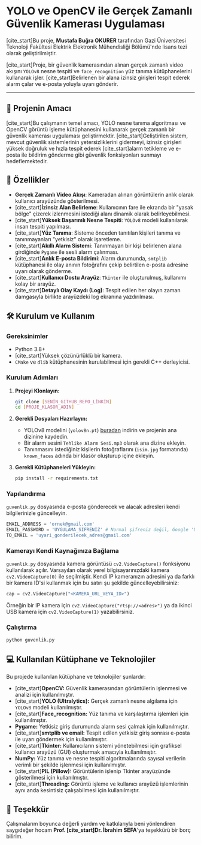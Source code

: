 # YOLO ve OpenCV ile Gerçek Zamanlı Güvenlik Kamerası Uygulaması

[cite_start]Bu proje, **Mustafa Buğra OKURER** tarafından Gazi Üniversitesi Teknoloji Fakültesi Elektrik Elektronik Mühendisliği Bölümü'nde lisans tezi olarak geliştirilmiştir. 

[cite_start]Proje, bir güvenlik kamerasından alınan gerçek zamanlı video akışını `YOLOv8` nesne tespiti ve `face_recognition` yüz tanıma kütüphanelerini kullanarak işler.  [cite_start]Belirlenen bir alana izinsiz girişleri tespit ederek alarm çalar ve e-posta yoluyla uyarı gönderir. 

---

## 🌟 Projenin Amacı

[cite_start]Bu çalışmanın temel amacı, YOLO nesne tanıma algoritması ve OpenCV görüntü işleme kütüphanesini kullanarak gerçek zamanlı bir güvenlik kamerası uygulaması geliştirmektir.  [cite_start]Geliştirilen sistem, mevcut güvenlik sistemlerinin yetersizliklerini gidermeyi, izinsiz girişleri yüksek doğruluk ve hızla tespit ederek  [cite_start]alarm tetikleme ve e-posta ile bildirim gönderme gibi güvenlik fonksiyonları sunmayı hedeflemektedir. 

## 🚀 Özellikler

* **Gerçek Zamanlı Video Akışı**: Kameradan alınan görüntülerin anlık olarak kullanıcı arayüzünde gösterilmesi.
* [cite_start]**İzinsiz Alan Belirleme**: Kullanıcının fare ile ekranda bir "yasak bölge" çizerek izlenmesini istediği alanı dinamik olarak belirleyebilmesi. 
* [cite_start]**Yüksek Başarımlı Nesne Tespiti**: `YOLOv8` modeli kullanılarak insan tespiti yapılması. 
* [cite_start]**Yüz Tanıma**: Sisteme önceden tanıtılan kişileri tanıma ve tanınmayanları "yetkisiz" olarak işaretleme. 
* [cite_start]**Akıllı Alarm Sistemi**: Tanınmayan bir kişi belirlenen alana girdiğinde `Pygame` ile sesli alarm çalınması. 
* [cite_start]**Anlık E-posta Bildirimi**: Alarm durumunda, `smtplib` kütüphanesi ile olay anının fotoğrafını çekip belirtilen e-posta adresine uyarı olarak gönderme. 
* [cite_start]**Kullanıcı Dostu Arayüz**: `Tkinter` ile oluşturulmuş, kullanımı kolay bir arayüz. 
* [cite_start]**Detaylı Olay Kaydı (Log)**: Tespit edilen her olayın zaman damgasıyla birlikte arayüzdeki log ekranına yazdırılması. 

## 🛠️ Kurulum ve Kullanım

### Gereksinimler

* Python 3.8+
* [cite_start]Yüksek çözünürlüklü bir kamera. 
* `CMake` ve `dlib` kütüphanesinin kurulabilmesi için gerekli C++ derleyicisi.

### Kurulum Adımları

1.  **Projeyi Klonlayın:**
    ```bash
    git clone [SENİN_GITHUB_REPO_LİNKİN]
    cd [PROJE_KLASOR_ADIN]
    ```

2.  **Gerekli Dosyaları Hazırlayın:**
    * YOLOv8 modelini (`yolov8n.pt`) [buradan](https://github.com/ultralytics/assets/releases/download/v0.0.0/yolov8n.pt) indirin ve projenin ana dizinine kaydedin.
    * Bir alarm sesini `Tehlike Alarm Sesi.mp3` olarak ana dizine ekleyin.
    * Tanınmasını istediğiniz kişilerin fotoğraflarını (`isim.jpg` formatında) `known_faces` adında bir klasör oluşturup içine ekleyin.

3.  **Gerekli Kütüphaneleri Yükleyin:**
    ```bash
    pip install -r requirements.txt
    ```

### Yapılandırma

`guvenlik.py` dosyasında e-posta gönderecek ve alacak adresleri kendi bilgilerinizle güncelleyin.
```python
EMAIL_ADDRESS = 'ornek@gmail.com'
EMAIL_PASSWORD = 'UYGULAMA_SIFRENIZ' # Normal şifreniz değil, Google 'Uygulama Şifresi' kullanın.
TO_EMAIL = 'uyari_gonderilecek_adres@gmail.com'
```

### Kamerayı Kendi Kaynağınıza Bağlama

`guvenlik.py` dosyasında kamera görüntüsü `cv2.VideoCapture()` fonksiyonu
kullanılarak açılır. Varsayılan olarak yerel bilgisayarınızdaki kamera
`cv2.VideoCapture(0)` ile seçilmiştir. Kendi IP kameranızın adresini ya da
farklı bir kamera ID'si kullanmak için bu satırı şu şekilde güncelleyebilirsiniz:

```python
cap = cv2.VideoCapture("<KAMERA_URL_VEYA_ID>")
```

Örneğin bir IP kamera için `cv2.VideoCapture("rtsp://<adres>")` ya da ikinci
USB kamera için `cv2.VideoCapture(1)` yazabilirsiniz.

### Çalıştırma

```bash
python guvenlik.py
```

## 💻 Kullanılan Kütüphane ve Teknolojiler

Bu projede kullanılan kütüphane ve teknolojiler şunlardır:

* [cite_start]**OpenCV:** Güvenlik kamerasından görüntülerin işlenmesi ve analizi için kullanılmıştır. 
* [cite_start]**YOLO (Ultralytics):** Gerçek zamanlı nesne algılama için `YOLOv8` modeli kullanılmıştır. 
* [cite_start]**Face_recognition:** Yüz tanıma ve karşılaştırma işlemleri için kullanılmıştır. 
* **Pygame:** Yetkisiz giriş durumunda alarm sesi çalmak için kullanılmıştır. 
* [cite_start]**smtplib ve email:** Tespit edilen yetkisiz giriş sonrası e-posta ile uyarı göndermek için kullanılmıştır. 
* [cite_start]**Tkinter:** Kullanıcıların sistemi yönetebilmesi için grafiksel kullanıcı arayüzü (GUI) oluşturmak amacıyla kullanılmıştır. 
* **NumPy:** Yüz tanıma ve nesne tespiti algoritmalarında sayısal verilerin verimli bir şekilde işlenmesi için kullanılmıştır. 
* [cite_start]**PIL (Pillow):** Görüntülerin işlenip Tkinter arayüzünde gösterilmesi için kullanılmıştır. 
* [cite_start]**Threading:** Görüntü işleme ve kullanıcı arayüzü işlemlerinin aynı anda kesintisiz çalışabilmesi için kullanılmıştır. 

## 🙏 Teşekkür

Çalışmalarım boyunca değerli yardım ve katkılarıyla beni yönlendiren saygıdeğer hocam **Prof. [cite_start]Dr. İbrahim SEFA**'ya teşekkürü bir borç bilirim.